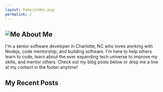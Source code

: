 ```yaml
---
layout: home/index.pug
permalink: /
---
```


## ![Me](https://avatars.githubusercontent.com/u/22133869) About Me

I'm a senior software developer in Charlotte, NC who loves working with Nodejs, code mentorship, and building software.  I'm here to help others learn to code, learn about the ever expanding tech universe to improve my skills, and mentor others.  Check out my blog posts below or drop me a line at my contact in the footer anytime!

## My Recent Posts
